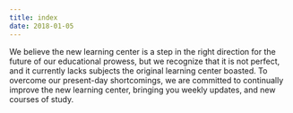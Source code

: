 ```yaml
---
title: index
date: 2018-01-05
---
```


We believe the new learning center is a step in the right direction for the future of our educational prowess, but we recognize that it is not perfect, and it currently lacks subjects the original learning center boasted. To overcome our present-day shortcomings, we are committed to continually improve the new learning center, bringing you weekly updates, and new courses of study.
